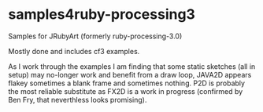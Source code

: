 # samples4ruby-processing3
Samples for JRubyArt (formerly ruby-processing-3.0)

Mostly done and includes cf3 examples.

As I work through the examples I am finding that some static sketches (all in setup) may no-longer work and benefit from a draw loop, JAVA2D appears flakey sometimes a blank frame and sometimes nothing. P2D is probably the most reliable substitute as FX2D is a work in progress (confirmed by Ben Fry, that neverthless looks promising).
